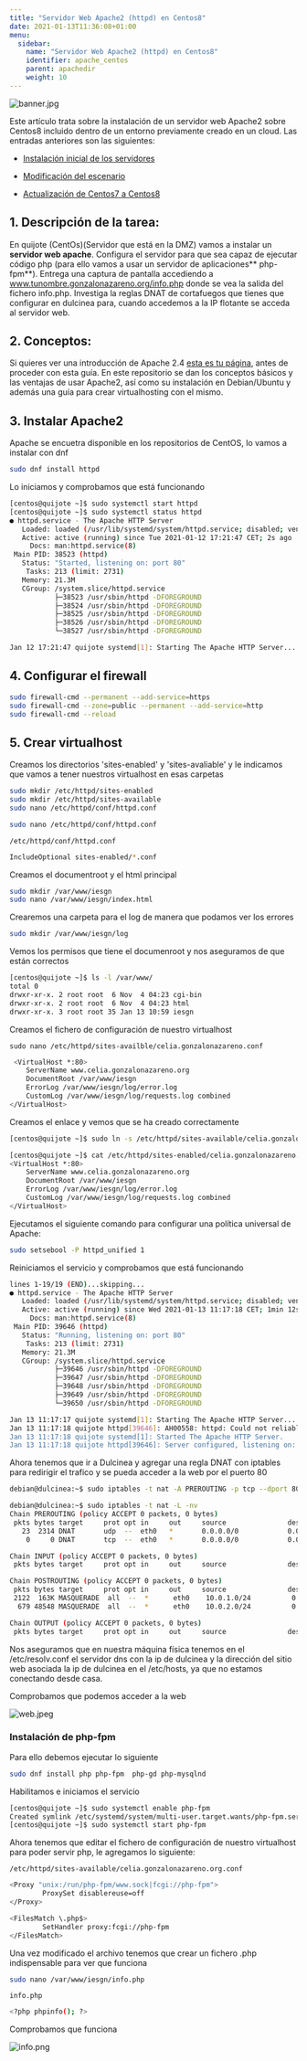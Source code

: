 ```yaml
---
title: "Servidor Web Apache2 (httpd) en Centos8"
date: 2021-01-13T11:36:08+01:00
menu:
  sidebar:
    name: "Servidor Web Apache2 (httpd) en Centos8"
    identifier: apache_centos
    parent: apachedir
    weight: 10
---
```


![banner.jpg](/images/posts/dns/banner.jpg)

Este artículo trata sobre la instalación de un servidor web Apache2 sobre Centos8 incluido dentro de un entorno previamente creado en un cloud. Las entradas anteriores son las siguientes:

* [Instalación inicial de los servidores](https://unbitdeinformacioncadadia.netlify.app/posts/2020/11/instalaci%C3%B3n-y-configuraci%C3%B3n-inicial-de-los-servidores/)

* [Modificación del escenario](https://unbitdeinformacioncadadia.netlify.app/posts/2020/12/red-dmz.-modificacion-del-escenario./)

* [Actualización de Centos7 a Centos8](https://unbitdeinformacioncadadia.netlify.app/posts/2020/11/actualizacion-de-centos7-a-centos8/)

## 1. Descripción de la tarea:

En quijote (CentOs)(Servidor que está en la DMZ) vamos a instalar un **servidor web apache**. Configura el servidor para que sea capaz de ejecutar código php (para ello vamos a usar un servidor de aplicaciones** php-fpm**). Entrega una captura de pantalla accediendo a www.tunombre.gonzalonazareno.org/info.php donde se vea la salida del fichero info.php. Investiga la reglas DNAT de cortafuegos que tienes que configurar en dulcinea para, cuando accedemos a la IP flotante se acceda al servidor web.

## 2. Conceptos:

Si quieres ver una introducción de Apache 2.4 [esta es tu página](https://github.com/CeliaGMqrz/virtualhosting_apache/blob/main/introduccion_apache.md), antes de proceder con esta guía. En este repositorio se dan los conceptos básicos y las ventajas de usar Apache2, así como su instalación en Debian/Ubuntu y además una guía para crear virtualhosting con el mismo.

## 3. Instalar Apache2

Apache se encuetra disponible en los repositorios de CentOS, lo vamos a instalar con dnf

```sh
sudo dnf install httpd
```

Lo iniciamos y comprobamos que está funcionando

```sh
[centos@quijote ~]$ sudo systemctl start httpd
[centos@quijote ~]$ sudo systemctl status httpd
● httpd.service - The Apache HTTP Server
   Loaded: loaded (/usr/lib/systemd/system/httpd.service; disabled; vendor preset: disabled)
   Active: active (running) since Tue 2021-01-12 17:21:47 CET; 2s ago
     Docs: man:httpd.service(8)
 Main PID: 38523 (httpd)
   Status: "Started, listening on: port 80"
    Tasks: 213 (limit: 2731)
   Memory: 21.3M
   CGroup: /system.slice/httpd.service
           ├─38523 /usr/sbin/httpd -DFOREGROUND
           ├─38524 /usr/sbin/httpd -DFOREGROUND
           ├─38525 /usr/sbin/httpd -DFOREGROUND
           ├─38526 /usr/sbin/httpd -DFOREGROUND
           └─38527 /usr/sbin/httpd -DFOREGROUND

Jan 12 17:21:47 quijote systemd[1]: Starting The Apache HTTP Server...
```

## 4. Configurar el firewall

```sh
sudo firewall-cmd --permanent --add-service=https
sudo firewall-cmd --zone=public --permanent --add-service=http
sudo firewall-cmd --reload
```

## 5. Crear virtualhost

Creamos los directorios 'sites-enabled' y 'sites-avaliable' y le indicamos que vamos a tener nuestros virtualhost en esas carpetas

```sh
sudo mkdir /etc/httpd/sites-enabled
sudo mkdir /etc/httpd/sites-available
sudo nano /etc/httpd/conf/httpd.conf 
```

```sh
sudo nano /etc/httpd/conf/httpd.conf 
```

`/etc/httpd/conf/httpd.conf `

```sh
IncludeOptional sites-enabled/*.conf
```

Creamos el documentroot y el html principal

```sh
sudo mkdir /var/www/iesgn
sudo nano /var/www/iesgn/index.html
```

Crearemos una carpeta para el log de manera que podamos ver los errores

```sh
sudo mkdir /var/www/iesgn/log
```

Vemos los permisos que tiene el documenroot y nos aseguramos de que están correctos

```sh
[centos@quijote ~]$ ls -l /var/www/
total 0
drwxr-xr-x. 2 root root  6 Nov  4 04:23 cgi-bin
drwxr-xr-x. 2 root root  6 Nov  4 04:23 html
drwxr-xr-x. 3 root root 35 Jan 13 10:59 iesgn
```

Creamos el fichero de configuración de nuestro virtualhost

`sudo nano /etc/httpd/sites-availble/celia.gonzalonazareno.conf`

```sh
 <VirtualHost *:80>
    ServerName www.celia.gonzalonazareno.org
    DocumentRoot /var/www/iesgn     
    ErrorLog /var/www/iesgn/log/error.log
    CustomLog /var/www/iesgn/log/requests.log combined
</VirtualHost>

```

Creamos el enlace y vemos que se ha creado correctamente

```sh
[centos@quijote ~]$ sudo ln -s /etc/httpd/sites-available/celia.gonzalonazareno.org.conf /etc/httpd/sites-enabled/

[centos@quijote ~]$ cat /etc/httpd/sites-enabled/celia.gonzalonazareno.org.conf 
<VirtualHost *:80>
    ServerName www.celia.gonzalonazareno.org
    DocumentRoot /var/www/iesgn
    ErrorLog /var/www/iesgn/log/error.log
    CustomLog /var/www/iesgn/log/requests.log combined
</VirtualHost>

```

Ejecutamos el siguiente comando para configurar una política universal de Apache:

```sh
sudo setsebool -P httpd_unified 1
```

Reiniciamos el servicio y comprobamos que está funcionando

```sh
lines 1-19/19 (END)...skipping...
● httpd.service - The Apache HTTP Server
   Loaded: loaded (/usr/lib/systemd/system/httpd.service; disabled; vendor preset: disabled)
   Active: active (running) since Wed 2021-01-13 11:17:18 CET; 1min 12s ago
     Docs: man:httpd.service(8)
 Main PID: 39646 (httpd)
   Status: "Running, listening on: port 80"
    Tasks: 213 (limit: 2731)
   Memory: 21.3M
   CGroup: /system.slice/httpd.service
           ├─39646 /usr/sbin/httpd -DFOREGROUND
           ├─39647 /usr/sbin/httpd -DFOREGROUND
           ├─39648 /usr/sbin/httpd -DFOREGROUND
           ├─39649 /usr/sbin/httpd -DFOREGROUND
           └─39650 /usr/sbin/httpd -DFOREGROUND

Jan 13 11:17:17 quijote systemd[1]: Starting The Apache HTTP Server...
Jan 13 11:17:18 quijote httpd[39646]: AH00558: httpd: Could not reliably determine the server's fully qu>
Jan 13 11:17:18 quijote systemd[1]: Started The Apache HTTP Server.
Jan 13 11:17:18 quijote httpd[39646]: Server configured, listening on: port 80

```

Ahora tenemos que ir a Dulcinea y agregar una regla DNAT con iptables para redirigir el trafico y se pueda acceder a la web por el puerto 80

```sh
debian@dulcinea:~$ sudo iptables -t nat -A PREROUTING -p tcp --dport 80 -i eth0 -j DNAT --to 10.0.2.4:80

debian@dulcinea:~$ sudo iptables -t nat -L -nv
Chain PREROUTING (policy ACCEPT 0 packets, 0 bytes)
 pkts bytes target     prot opt in     out     source               destination         
   23  2314 DNAT       udp  --  eth0   *       0.0.0.0/0            0.0.0.0/0            udp dpt:53 to:10.0.1.2:53
    0     0 DNAT       tcp  --  eth0   *       0.0.0.0/0            0.0.0.0/0            tcp dpt:80 to:10.0.2.4:80

Chain INPUT (policy ACCEPT 0 packets, 0 bytes)
 pkts bytes target     prot opt in     out     source               destination         

Chain POSTROUTING (policy ACCEPT 0 packets, 0 bytes)
 pkts bytes target     prot opt in     out     source               destination         
 2122  163K MASQUERADE  all  --  *      eth0    10.0.1.0/24          0.0.0.0/0           
  679 48548 MASQUERADE  all  --  *      eth0    10.0.2.0/24          0.0.0.0/0           

Chain OUTPUT (policy ACCEPT 0 packets, 0 bytes)
 pkts bytes target     prot opt in     out     source               destination  
```

Nos aseguramos que en nuestra máquina física tenemos en el /etc/resolv.conf el servidor dns con la ip de dulcinea y la dirección del sitio web asociada la ip de dulcinea en el /etc/hosts, ya que no estamos conectando desde casa.


Comprobamos que podemos acceder a la web

![web.jpeg](/images/posts/dns/web.jpeg)

### Instalación de php-fpm

Para ello debemos ejecutar lo siguiente

```sh
sudo dnf install php php-fpm  php-gd php-mysqlnd
```

Habilitamos e iniciamos el servicio

```sh
[centos@quijote ~]$ sudo systemctl enable php-fpm
Created symlink /etc/systemd/system/multi-user.target.wants/php-fpm.service → /usr/lib/systemd/system/php-fpm.service.
[centos@quijote ~]$ sudo systemctl start php-fpm
```

Ahora tenemos que editar el fichero de configuración de nuestro virtualhost para poder servir php, le agregamos lo siguiente:

`/etc/httpd/sites-available/celia.gonzalonazareno.org.conf`

```sh
<Proxy "unix:/run/php-fpm/www.sock|fcgi://php-fpm">
        ProxySet disablereuse=off
</Proxy>

<FilesMatch \.php$>
        SetHandler proxy:fcgi://php-fpm
</FilesMatch>
```

Una vez modificado el archivo tenemos que crear un fichero .php indispensable para ver que funciona

```sh
sudo nano /var/www/iesgn/info.php
```

`info.php`

```sh
<?php phpinfo(); ?>
```

Comprobamos que funciona

![info.png](/images/posts/dns/info.png)